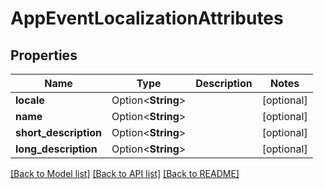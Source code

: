 # AppEventLocalizationAttributes

## Properties

Name | Type | Description | Notes
------------ | ------------- | ------------- | -------------
**locale** | Option<**String**> |  | [optional]
**name** | Option<**String**> |  | [optional]
**short_description** | Option<**String**> |  | [optional]
**long_description** | Option<**String**> |  | [optional]

[[Back to Model list]](../README.md#documentation-for-models) [[Back to API list]](../README.md#documentation-for-api-endpoints) [[Back to README]](../README.md)


